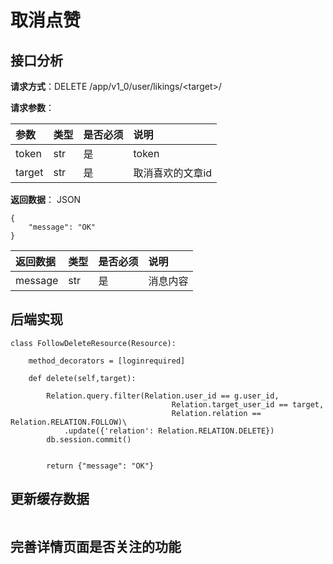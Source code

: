 # 取消点赞

## 接口分析

**请求方式**：DELETE /app/v1\_0/user/likings/&lt;target&gt;/

**请求参数**：

| 参数 | 类型 | 是否必须 | 说明 |
| :--- | :--- | :--- | :--- |
| token | str | 是 | token |
| target | str | 是 | 取消喜欢的文章id |

**返回数据**： JSON

```
{
    "message": "OK"
}
```

| 返回数据 | 类型 | 是否必须 | 说明 |
| :--- | :--- | :--- | :--- |
| message | str | 是 | 消息内容 |

## 后端实现

```
class FollowDeleteResource(Resource):

    method_decorators = [loginrequired]

    def delete(self,target):

        Relation.query.filter(Relation.user_id == g.user_id,
                                    Relation.target_user_id == target,
                                    Relation.relation == Relation.RELATION.FOLLOW)\
            .update({'relation': Relation.RELATION.DELETE})
        db.session.commit()


        return {"message": "OK"}
```

## 更新缓存数据

```

```

## 完善详情页面是否关注的功能

```

```



